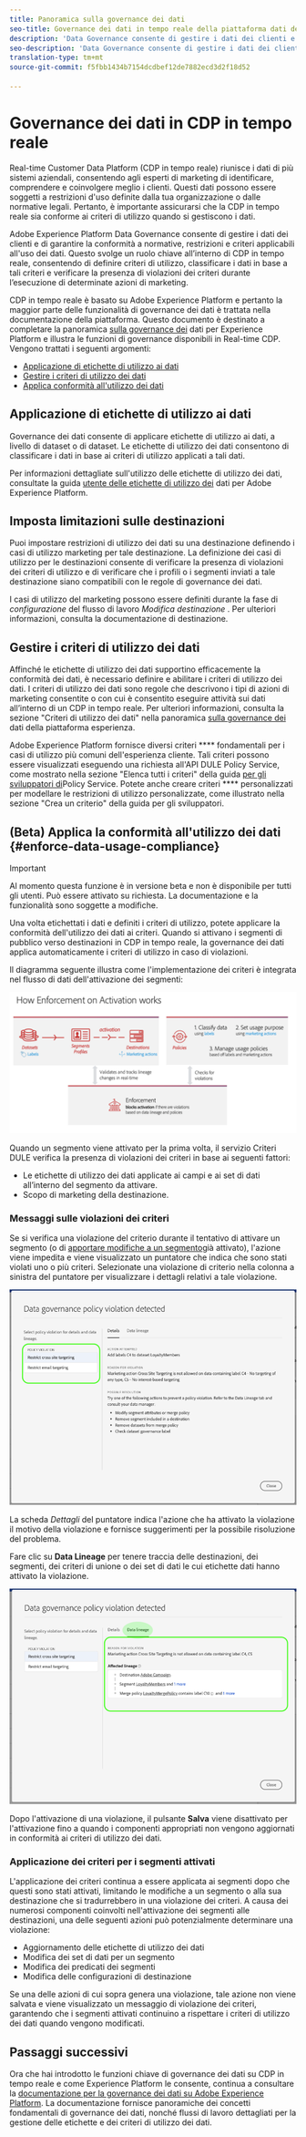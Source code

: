 ```yaml
---
title: Panoramica sulla governance dei dati
seo-title: Governance dei dati in tempo reale della piattaforma dati del cliente
description: 'Data Governance consente di gestire i dati dei clienti e di garantire la conformità a normative, restrizioni e criteri applicabili all''uso dei dati. '
seo-description: 'Data Governance consente di gestire i dati dei clienti e di garantire la conformità a normative, restrizioni e criteri applicabili all''uso dei dati. '
translation-type: tm+mt
source-git-commit: f5fbb1434b7154dcdbef12de7882ecd3d2f18d52

---
```



# Governance dei dati in CDP in tempo reale

Real-time Customer Data Platform (CDP in tempo reale) riunisce i dati di più sistemi aziendali, consentendo agli esperti di marketing di identificare, comprendere e coinvolgere meglio i clienti. Questi dati possono essere soggetti a restrizioni d&#39;uso definite dalla tua organizzazione o dalle normative legali. Pertanto, è importante assicurarsi che la CDP in tempo reale sia conforme ai criteri di utilizzo quando si gestiscono i dati.

Adobe Experience Platform Data Governance consente di gestire i dati dei clienti e di garantire la conformità a normative, restrizioni e criteri applicabili all&#39;uso dei dati. Questo svolge un ruolo chiave all’interno di CDP in tempo reale, consentendo di definire criteri di utilizzo, classificare i dati in base a tali criteri e verificare la presenza di violazioni dei criteri durante l’esecuzione di determinate azioni di marketing.

CDP in tempo reale è basato su Adobe Experience Platform e pertanto la maggior parte delle funzionalità di governance dei dati è trattata nella documentazione della piattaforma. Questo documento è destinato a completare la panoramica [sulla governance dei](https://www.adobe.io/apis/experienceplatform/home/dule/duleservices.html#!api-specification/markdown/narrative/technical_overview/data_governance/dule_overview.md) dati per Experience Platform e illustra le funzioni di governance disponibili in Real-time CDP. Vengono trattati i seguenti argomenti:

* [Applicazione di etichette di utilizzo ai dati](#apply-usage-labels-to-your-data)
* [Gestire i criteri di utilizzo dei dati](#manage-data-usage-policies)
* [Applica conformità all&#39;utilizzo dei dati](#enforce-data-usage-compliance)

## Applicazione di etichette di utilizzo ai dati

Governance dei dati consente di applicare etichette di utilizzo ai dati, a livello di dataset o di dataset. Le etichette di utilizzo dei dati consentono di classificare i dati in base ai criteri di utilizzo applicati a tali dati.

Per informazioni dettagliate sull&#39;utilizzo delle etichette di utilizzo dei dati, consultate la guida [utente delle etichette di utilizzo dei](https://www.adobe.io/apis/experienceplatform/home/dule/duleservices.html#!api-specification/markdown/narrative/tutorials/dule/dule_working_with_labels.md) dati per Adobe Experience Platform.

## Imposta limitazioni sulle destinazioni

Puoi impostare restrizioni di utilizzo dei dati su una destinazione definendo i casi di utilizzo marketing per tale destinazione. La definizione dei casi di utilizzo per le destinazioni consente di verificare la presenza di violazioni dei criteri di utilizzo e di verificare che i profili o i segmenti inviati a tale destinazione siano compatibili con le regole di governance dei dati.

I casi di utilizzo del marketing possono essere definiti durante la fase di _configurazione_ del flusso di lavoro _Modifica destinazione_ . Per ulteriori informazioni, consulta la documentazione di destinazione.


## Gestire i criteri di utilizzo dei dati

Affinché le etichette di utilizzo dei dati supportino efficacemente la conformità dei dati, è necessario definire e abilitare i criteri di utilizzo dei dati. I criteri di utilizzo dei dati sono regole che descrivono i tipi di azioni di marketing consentite o con cui è consentito eseguire attività sui dati all’interno di un CDP in tempo reale. Per ulteriori informazioni, consulta la sezione &quot;Criteri di utilizzo dei dati&quot; nella panoramica [sulla governance dei](https://www.adobe.io/apis/experienceplatform/home/dule/duleservices.html#!api-specification/markdown/narrative/technical_overview/data_governance/dule_overview.md) dati della piattaforma esperienza.

Adobe Experience Platform fornisce diversi criteri **** fondamentali per i casi di utilizzo più comuni dell&#39;esperienza cliente. Tali criteri possono essere visualizzati eseguendo una richiesta all&#39;API [](https://www.adobe.io/apis/experienceplatform/home/api-reference.html#!acpdr/swagger-specs/dule-policy-service.yaml)DULE Policy Service, come mostrato nella sezione &quot;Elenca tutti i criteri&quot; della guida [per gli sviluppatori di](https://www.adobe.io/apis/experienceplatform/home/dule/duleservices.html#!api-specification/markdown/narrative/technical_overview/data_governance/dule_policy_service_developer_guide.md)Policy Service. Potete anche creare criteri **** personalizzati per modellare le restrizioni di utilizzo personalizzate, come illustrato nella sezione &quot;Crea un criterio&quot; della guida per gli sviluppatori.

## (Beta) Applica la conformità all&#39;utilizzo dei dati {#enforce-data-usage-compliance}

>[!IMPORTANT]
>Al momento questa funzione è in versione beta e non è disponibile per tutti gli utenti. Può essere attivato su richiesta. La documentazione e la funzionalità sono soggette a modifiche.

Una volta etichettati i dati e definiti i criteri di utilizzo, potete applicare la conformità dell&#39;utilizzo dei dati ai criteri. Quando si attivano i segmenti di pubblico verso destinazioni in CDP in tempo reale, la governance dei dati applica automaticamente i criteri di utilizzo in caso di violazioni.

Il diagramma seguente illustra come l&#39;implementazione dei criteri è integrata nel flusso di dati dell&#39;attivazione dei segmenti:

![](assets/enforcement-flow.png)

Quando un segmento viene attivato per la prima volta, il servizio Criteri DULE verifica la presenza di violazioni dei criteri in base ai seguenti fattori:

* Le etichette di utilizzo dei dati applicate ai campi e ai set di dati all’interno del segmento da attivare.
* Scopo di marketing della destinazione.

### Messaggi sulle violazioni dei criteri

Se si verifica una violazione del criterio durante il tentativo di attivare un segmento (o di [apportare modifiche a un segmento](#policy-enforcement-for-activated-segments)già attivato), l&#39;azione viene impedita e viene visualizzato un puntatore che indica che sono stati violati uno o più criteri. Selezionate una violazione di criterio nella colonna a sinistra del puntatore per visualizzare i dettagli relativi a tale violazione.

![](assets/violation-popover.png)

La scheda *Dettagli* del puntatore indica l&#39;azione che ha attivato la violazione il motivo della violazione e fornisce suggerimenti per la possibile risoluzione del problema.

Fare clic su **Data Lineage** per tenere traccia delle destinazioni, dei segmenti, dei criteri di unione o dei set di dati le cui etichette dati hanno attivato la violazione.

![](assets/data-lineage.png)

Dopo l&#39;attivazione di una violazione, il pulsante **Salva** viene disattivato per l&#39;attivazione fino a quando i componenti appropriati non vengono aggiornati in conformità ai criteri di utilizzo dei dati.

### Applicazione dei criteri per i segmenti attivati

L&#39;applicazione dei criteri continua a essere applicata ai segmenti dopo che questi sono stati attivati, limitando le modifiche a un segmento o alla sua destinazione che si tradurrebbero in una violazione dei criteri. A causa dei numerosi componenti coinvolti nell&#39;attivazione dei segmenti alle destinazioni, una delle seguenti azioni può potenzialmente determinare una violazione:

* Aggiornamento delle etichette di utilizzo dei dati
* Modifica dei set di dati per un segmento
* Modifica dei predicati dei segmenti
* Modifica delle configurazioni di destinazione

Se una delle azioni di cui sopra genera una violazione, tale azione non viene salvata e viene visualizzato un messaggio di violazione dei criteri, garantendo che i segmenti attivati continuino a rispettare i criteri di utilizzo dei dati quando vengono modificati.

## Passaggi successivi

Ora che hai introdotto le funzioni chiave di governance dei dati su CDP in tempo reale e come Experience Platform le consente, continua a consultare la [documentazione per la governance dei dati su Adobe Experience Platform](https://www.adobe.io/apis/experienceplatform/home/dule/duleservices.html). La documentazione fornisce panoramiche dei concetti fondamentali di governance dei dati, nonché flussi di lavoro dettagliati per la gestione delle etichette e dei criteri di utilizzo dei dati.